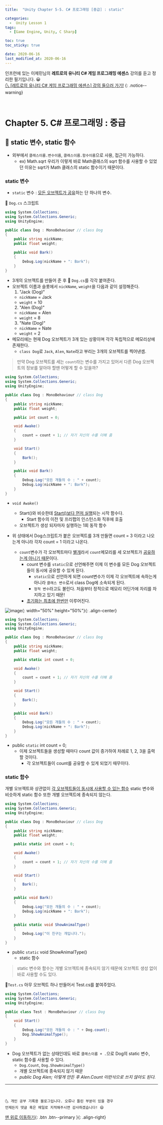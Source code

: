 ```yaml
---
title:  "Unity Chapter 5-5. C# 프로그래밍 [중급] : static" 

categories:
  -  Unity Lesson 1 
tags:
  - [Game Engine, Unity, C Sharp]

toc: true
toc_sticky: true

date: 2020-06-16
last_modified_at: 2020-06-16
---
```


인프런에 있는 이제민님의 **레트로의 유니티 C# 게임 프로그래밍 에센스** 강의를 듣고 정리한 필기입니다. 😀  
[🌜 [레트로의 유니티 C# 게임 프로그래밍 에센스] 강의 들으러 가기!](https://www.inflearn.com/course/%EC%9C%A0%EB%8B%88%ED%8B%B0-%EA%B2%8C%EC%9E%84-%ED%94%84%EB%A1%9C%EA%B7%B8%EB%9E%98%EB%B0%8D-%EC%97%90%EC%84%BC%EC%8A%A4)
{: .notice--warning}

<br>

# Chapter 5. C# 프로그래밍 : 중급 

## 🔔 static 변수, static 함수
- 외부에서 `클래스이름.변수이름`, `클래스이름.함수이름`으로 사용, 접근이 가능하다.
  - ex) Math.sqrt 우리가 이렇게 바로 Math클래스의 sqrt 함수를 사용할 수 있었던 이유는 sqrt가 Math 클래스의 static 함수이기 때문이다.

### static 변수
- `static` 변수 : <u>모든 오브젝트가 공유</u>하는 단 하나의 변수.


📜 `Dog.cs` 스크립트 

```c#
using System.Collections;
using System.Collections.Generic;
using UnityEngine;

public class Dog : MonoBehaviour // class Dog
{
    public string nickName;
    public float weight;

    public void Bark()
    {
        Debug.Log(nickName + ": Bark");
    }
}
```
- 3개의 오브젝트를 만들어 준 후 📜 `Dog.cs`를 각각 붙여준다.
- 오브젝트 이름과 슬롯에서 `nickName`, `weight`을 다음과 같이 설정해준다.
  1. "Jack (Dog)"
    - `nickName` = Jack
    - `weight` = 10
  2. "Alen (Dog)"
    - `nickName` = Alen
    - `weight` = 8
  3. "Nate (Dog)"
    - `nickName` = Nate
    - `weight` = 2
- 메모리에는 현재 Dog 오브젝트가 3개 있는 상황이며 각각 독립적으로 메모리상에 존재한다.
  - `class Dog`로 `Jack`, `Alen`, `Nate`라고 부리는 3개의 오브젝트를 찍어낸셈.

> 만약 Dog 오브젝트를 세는 `count`라는 변수를 가지고 있어서 다른 Dog 오브젝트의 정보를 알아야 할땐 어떻게 할 수 있을까?

```c#
using System.Collections;
using System.Collections.Generic;
using UnityEngine;

public class Dog : MonoBehaviour // class Dog
{
    public string nickName;
    public float weight;

    public int count = 0;

    void Awake()
    {
        count = count + 1; // 자기 자신의 수를 더해 줌
    }

    void Start()
    {
        Bark();
    }

    public void Bark()
    {
        Debug.Log("모든 개들의 수 : " + count);
        Debug.Log(nickName + ": Bark");
    }
}
```
- `void Awake()`
  - Start()와 비슷한데 <u>Start()보다 먼저 실행</u>되는 시작 함수다.
    - Start 함수의 이전 및 프리팹의 인스턴스화 직후에 호출
  - 오브젝트가 생성 되자마자 실행하는 1회 동작 함수

- 위 상태에서 Dog스크립트가 붙은 오브젝트를 3개 만들면 count = 3 이라고 나오는게 아니라 각자 count = 1 이라고 나온다.
  - `count`변수가 각 오브젝트마다 <u>별개</u>라서 `count`메모리를 세 오브젝트가 <u>공유하는게 아니기 때문</u>이다.
    - count 변수를 `static`으로 선언해주면 이제 이 변수를 모든 Dog 오브젝트들이 동시에 공유할 수 있게 된다. 
      - `static`으로 선언하게 되면 count변수가 이제 각 오브젝트에 속하는게 아니라 `클래스 변수`로서 class Dog에 소속되게 된다. 
      - `정적 변수`라고도 불린다. 처음부터 정적으로 메모리 어딘가에 자리를 차지하고 있기 때문! 
    - <u>초기화는 최초에 한번만</u> 이루어진다. 

![image](https://user-images.githubusercontent.com/42318591/84738114-439d2d80-afe4-11ea-9cf0-3c3e6fd64350.png){: width="50%" height="50%"}{: .align-center}

```c#
using System.Collections;
using System.Collections.Generic;
using UnityEngine;

public class Dog : MonoBehaviour // class Dog
{
    public string nickName;
    public float weight;

    public static int count = 0;

    void Awake()
    {
        count = count + 1; // 자기 자신의 수를 더해 줌
    }

    void Start()
    {
        Bark();
    }

    public void Bark()
    {
        Debug.Log("모든 개들의 수 : " + count);
        Debug.Log(nickName + ": Bark");
    }
}
```

- public `static` int count = 0;
  - 이제 오브젝트들을 생성할 때마다 count 값이 증가하여 차례로 1, 2, 3을 출력할 것이다. 
    - 각 오브젝트들이 count를 공유할 수 있게 되었기 때무이다.


### static 함수
개별 오브젝트와 상관없이 <u>각 오브젝트들이 동시에 사용할 수 있는 함수</u> static 변수와 비슷하게 static 함수 또한 개별 오브젝트에 종속되지 않는다.

```c#
using System.Collections;
using System.Collections.Generic;
using UnityEngine;

public class Dog : MonoBehaviour // class Dog
{
    public string nickName;
    public float weight;

    public static int count = 0;

    void Awake()
    {
        count = count + 1; // 자기 자신의 수를 더해 줌
    }

    void Start()
    {
        Bark();
    }

    public void Bark()
    {
        Debug.Log("모든 개들의 수 : " + count);
        Debug.Log(nickName + ": Bark");
    }

    public static void ShowAnimalType()
    {
        Debug.Log("이 친구는 개입니다.");
    }
}
```

- public `static` void ShowAnimalType()
  - static 함수

> static 변수와 함수는 개별 오브젝트에 종속되지 않기 때문에 오브젝트 생성 없이 바로 사용할 수도 있다.

📜`Test.cs` 아무 오브젝트 하나 만들어서 Test.cs를 붙여주었다. 

```c#
using System.Collections;
using System.Collections.Generic;
using UnityEngine;

public class Test : MonoBehaviour // class Dog
{
    void Start()
    {
        Debug.Log("모든 개들의 수 : " + Dog.count);
        Dog.ShowAnimalType();
    }
}
```
- Dog 오브젝트가 없는 상태인데도 바로 `클래스이름 + .`으로 Dog의 static 변수, static 함수를 사용할 수 있다. 
  - `Dog.Count`, `Dog.ShowAnimalType()`
  - 개별 오브젝트에 종속되지 않기 때문
  - *public Dog Alen; 이렇게 만든 후 Alen.Count 이런식으로 쓰지 않아도 된다.* 

***
<br>

    🌜 개인 공부 기록용 블로그입니다. 오류나 틀린 부분이 있을 경우 
    언제든지 댓글 혹은 메일로 지적해주시면 감사하겠습니다! 😄

[맨 위로 이동하기](#){: .btn .btn--primary }{: .align-right}